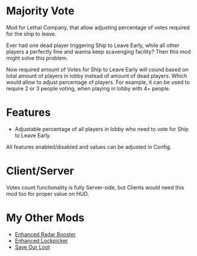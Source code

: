 # Majority Vote
Mod for Lethal Company, that allow adjusting percentage of votes required for the ship to leave.

Ever had one dead player triggering Ship to Leave Early, while all other players a perfectly fine and wanna keep scavenging facility? Then this mod might solve this problem.

Now required amount of Votes for Ship to Leave Early will cound based on total amount of players in lobby instead of amount of dead players. Which would allow to adjust percentage of players. For example, it can be used to require 2 or 3 people voting, when playing in lobby with 4+ people.
# Features
- Adjustable percentage of all players in lobby who need to vote for Ship to Leave Early.

All features enabled/disabled and values can be adjusted in Config.
# Client/Server
Votes count functionality is fully Server-side, but Clients would need this mod too for proper value on HUD.
# My Other Mods
* [Enhanced Radar Booster](https://github.com/MrHydralisk/Lethal-Company-Enhanced-Radar-Booster)
* [Enhanced Lockpicker](https://github.com/MrHydralisk/Lethal-Company-Enhanced-Lockpicker)
* [Save Our Loot](https://github.com/MrHydralisk/Lethal-Company-Save-Our-Loot)